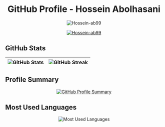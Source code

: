 

<h1 align="center">GitHub Profile - Hossein Abolhasani</h1>
<p align="center">
  <img src="https://komarev.com/ghpvc/?username=Hossein-ab99&label=Profile%20views&color=0e75b6&style=flat" alt="Hossein-ab99" />
</p>


<div align="center">
  <a href="https://github.com/ryo-ma/github-profile-trophy">
    <img src="https://github-profile-trophy.vercel.app/?username=Hossein-ab99&column=12&theme=tokyonight&no-frame=true" alt="Hossein-ab99" />
  </a>
</div>


## GitHub Stats
| ![GitHub Stats](https://github-readme-stats.vercel.app/api?username=Hossein-ab99&show_icons=true&theme=radical) | ![GitHub Streak](https://github-readme-streak-stats.herokuapp.com/?user=Hossein-ab99) |
| --- | --- |

## Profile Summary
<p align="center">
  <a href="https://github.com/anuraghazra/github-profile-summary-cards">
    <img src="https://github-profile-summary-cards.vercel.app/api/cards/profile-details?username=Hossein-ab99&theme=radical" alt="GitHub Profile Summary"/>
  </a>
</p>

## Most Used Languages
<p align="center">
  <img src="https://github-readme-stats.vercel.app/api/top-langs/?username=Hossein-ab99&layout=compact&theme=radical" alt="Most Used Languages" />
</p>












